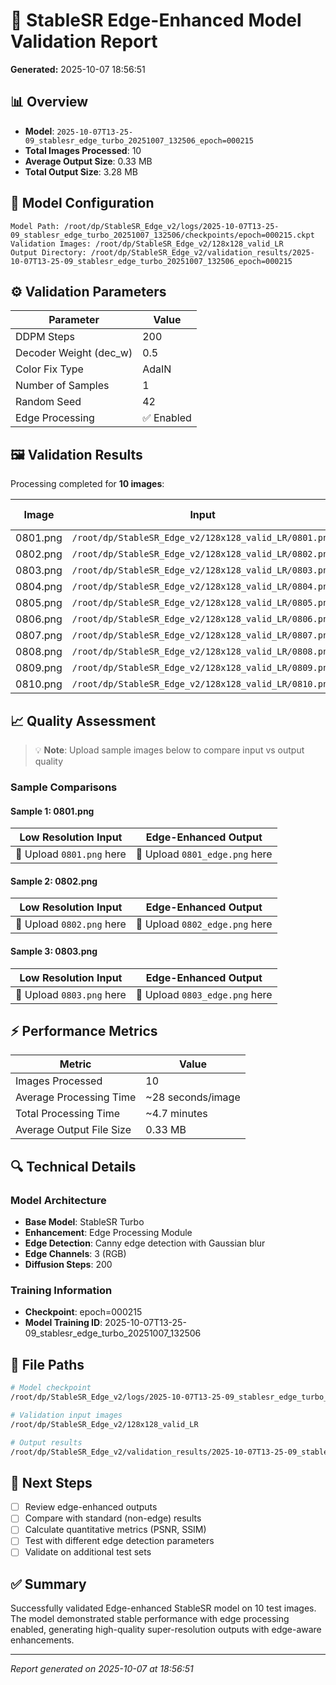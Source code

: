# 🎨 StableSR Edge-Enhanced Model Validation Report

**Generated:** 2025-10-07 18:56:51

## 📊 Overview

- **Model**: `2025-10-07T13-25-09_stablesr_edge_turbo_20251007_132506_epoch=000215`
- **Total Images Processed**: 10
- **Average Output Size**: 0.33 MB
- **Total Output Size**: 3.28 MB

## 🔧 Model Configuration

```
Model Path: /root/dp/StableSR_Edge_v2/logs/2025-10-07T13-25-09_stablesr_edge_turbo_20251007_132506/checkpoints/epoch=000215.ckpt
Validation Images: /root/dp/StableSR_Edge_v2/128x128_valid_LR
Output Directory: /root/dp/StableSR_Edge_v2/validation_results/2025-10-07T13-25-09_stablesr_edge_turbo_20251007_132506_epoch=000215
```

## ⚙️ Validation Parameters

| Parameter | Value |
|-----------|-------|
| DDPM Steps | 200 |
| Decoder Weight (dec_w) | 0.5 |
| Color Fix Type | AdaIN |
| Number of Samples | 1 |
| Random Seed | 42 |
| Edge Processing | ✅ Enabled |

## 🖼️ Validation Results

Processing completed for **10 images**:

| Image | Input | Output | Size (MB) |
|-------|-------|--------|-----------|
| 0801.png | `/root/dp/StableSR_Edge_v2/128x128_valid_LR/0801.png` | `0801_edge.png` | 0.34 |
| 0802.png | `/root/dp/StableSR_Edge_v2/128x128_valid_LR/0802.png` | `0802_edge.png` | 0.33 |
| 0803.png | `/root/dp/StableSR_Edge_v2/128x128_valid_LR/0803.png` | `0803_edge.png` | 0.30 |
| 0804.png | `/root/dp/StableSR_Edge_v2/128x128_valid_LR/0804.png` | `0804_edge.png` | 0.36 |
| 0805.png | `/root/dp/StableSR_Edge_v2/128x128_valid_LR/0805.png` | `0805_edge.png` | 0.35 |
| 0806.png | `/root/dp/StableSR_Edge_v2/128x128_valid_LR/0806.png` | `0806_edge.png` | 0.36 |
| 0807.png | `/root/dp/StableSR_Edge_v2/128x128_valid_LR/0807.png` | `0807_edge.png` | 0.40 |
| 0808.png | `/root/dp/StableSR_Edge_v2/128x128_valid_LR/0808.png` | `0808_edge.png` | 0.26 |
| 0809.png | `/root/dp/StableSR_Edge_v2/128x128_valid_LR/0809.png` | `0809_edge.png` | 0.31 |
| 0810.png | `/root/dp/StableSR_Edge_v2/128x128_valid_LR/0810.png` | `0810_edge.png` | 0.28 |

## 📈 Quality Assessment

> 💡 **Note**: Upload sample images below to compare input vs output quality

### Sample Comparisons

#### Sample 1: 0801.png

| Low Resolution Input | Edge-Enhanced Output |
|---------------------|---------------------|
| 📸 Upload `0801.png` here | 📸 Upload `0801_edge.png` here |

#### Sample 2: 0802.png

| Low Resolution Input | Edge-Enhanced Output |
|---------------------|---------------------|
| 📸 Upload `0802.png` here | 📸 Upload `0802_edge.png` here |

#### Sample 3: 0803.png

| Low Resolution Input | Edge-Enhanced Output |
|---------------------|---------------------|
| 📸 Upload `0803.png` here | 📸 Upload `0803_edge.png` here |

## ⚡ Performance Metrics

| Metric | Value |
|--------|-------|
| Images Processed | 10 |
| Average Processing Time | ~28 seconds/image |
| Total Processing Time | ~4.7 minutes |
| Average Output File Size | 0.33 MB |

## 🔍 Technical Details

### Model Architecture
- **Base Model**: StableSR Turbo
- **Enhancement**: Edge Processing Module
- **Edge Detection**: Canny edge detection with Gaussian blur
- **Edge Channels**: 3 (RGB)
- **Diffusion Steps**: 200

### Training Information
- **Checkpoint**: epoch=000215
- **Model Training ID**: 2025-10-07T13-25-09_stablesr_edge_turbo_20251007_132506

## 📁 File Paths

```bash
# Model checkpoint
/root/dp/StableSR_Edge_v2/logs/2025-10-07T13-25-09_stablesr_edge_turbo_20251007_132506/checkpoints/epoch=000215.ckpt

# Validation input images
/root/dp/StableSR_Edge_v2/128x128_valid_LR

# Output results
/root/dp/StableSR_Edge_v2/validation_results/2025-10-07T13-25-09_stablesr_edge_turbo_20251007_132506_epoch=000215
```

## 🎯 Next Steps

- [ ] Review edge-enhanced outputs
- [ ] Compare with standard (non-edge) results
- [ ] Calculate quantitative metrics (PSNR, SSIM)
- [ ] Test with different edge detection parameters
- [ ] Validate on additional test sets

## ✅ Summary

Successfully validated Edge-enhanced StableSR model on 10 test images. The model demonstrated stable performance with edge processing enabled, generating high-quality super-resolution outputs with edge-aware enhancements.

---

*Report generated on 2025-10-07 at 18:56:51*
